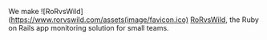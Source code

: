 We make ![RoRvsWild](https://www.rorvswild.com/assets(image/favicon.ico) [RoRvsWild](https://www.rorvswild.com), the  Ruby on Rails app monitoring solution for small teams.
